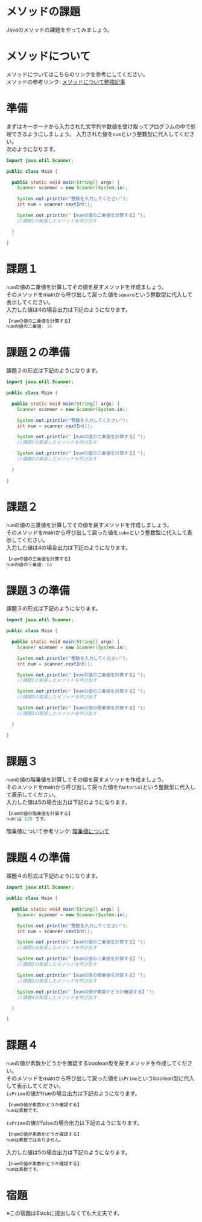 # メソッドの課題

Javaのメソッドの課題をやってみましょう。

# メソッドについて

メソッドについてはこちらのリンクを参考にしてください。   
メソッドの参考リンク: [メソッドについて勉強記事](https://github.com/reytech-co-jp/yume-project/blob/main/lessons/java/07-Java%E3%81%AE%E3%83%A1%E3%82%BD%E3%83%83%E3%83%89%E5%95%8F%E9%A1%8C/01-Java%E3%83%A1%E3%82%BD%E3%83%83%E3%83%89%E3%81%AE%E5%8B%89%E5%BC%B7%E8%A8%98%E4%BA%8B.md)

# 準備

まずはキーボードから入力された文字列や数値を受け取ってプログラムの中で処理できるようにしましょう。
入力された値を`num`という整数型に代入してください。   
次のようになります。

```java
import java.util.Scanner;

public class Main {

  public static void main(String[] args) {
    Scanner scanner = new Scanner(System.in);

    System.out.println("整数を入力してください");
    int num = scanner.nextInt();

    System.out.println("【numの値の二乗値を計算する】");
    //課題1の実装したメソッドを呼び出す

  }

}
```

# 課題１

`num`の値の二乗値を計算してその値を戻すメソッドを作成ましょう。   
そのメソッドをmainから呼び出して戻った値を`square`という整数型に代入して表示してください。   
入力した値は4の場合出力は下記のようになります。
```java
【numの値の二乗値を計算する】
numの値の二乗値: 16
```

# 課題２の準備

課題２の形式は下記のようになります。
```java
import java.util.Scanner;

public class Main {

  public static void main(String[] args) {
    Scanner scanner = new Scanner(System.in);

    System.out.println("整数を入力してください");
    int num = scanner.nextInt();

    System.out.println("【numの値の二乗値を計算する】");
    //課題1の実装したメソッドを呼び出す

    System.out.println("【numの値の三乗値を計算する】");
    //課題2の実装したメソッドを呼び出す

  }

}
```

# 課題２

`num`の値の三乗値を計算してその値を戻すメソッドを作成しましょう。   
そのメソッドをmainから呼び出して戻った値を`cube`という整数型に代入して表示してください。   
入力した値は4の場合出力は下記のようになります。
```java
【numの値の三乗値を計算する】
numの値の三乗値: 64
```

# 課題３の準備 

課題３の形式は下記のようになります。   
```java
import java.util.Scanner;

public class Main {

  public static void main(String[] args) {
    Scanner scanner = new Scanner(System.in);

    System.out.println("整数を入力してください");
    int num = scanner.nextInt();

    System.out.println("【numの値の二乗値を計算する】");
    //課題1の実装したメソッドを呼び出す

    System.out.println("【numの値の三乗値を計算する】");
    //課題2の実装したメソッドを呼び出す

    System.out.println("【numの値の階乗値を計算する】");
    //課題3の実装したメソッドを呼び出す

  }

}
```

# 課題３

`num`の値の階乗値を計算してその値を戻すメソッドを作成ましょう。   
そのメソッドをmainから呼び出して戻った値を`factorial`という整数型に代入して表示してください。   
入力した値は5の場合出力は下記のようになります。

```java
【numの値の階乗値を計算する】
num!は 120 です。
```

階乗値について参考リンク: [階乗値について](https://www.mathsisfun.com/numbers/factorial.html)

# 課題４の準備

課題４の形式は下記のようになります。 
```java
import java.util.Scanner;

public class Main {

  public static void main(String[] args) {
    Scanner scanner = new Scanner(System.in);

    System.out.println("整数を入力してください");
    int num = scanner.nextInt();

    System.out.println("【numの値の二乗値を計算する】");
    //課題1の実装したメソッドを呼び出す

    System.out.println("【numの値の三乗値を計算する】");
    //課題2の実装したメソッドを呼び出す

    System.out.println("【numの値の階乗値を計算する】");
    //課題3の実装したメソッドを呼び出す

    System.out.println("【numの値が素数かどうか確認する】");
    //課題4の実装したメソッドを呼び出す

  }

}
```

# 課題４

`num`の値が素数かどうかを確認するboolean型を戻すメソッドを作成してください。   
そのメソッドをmainから呼び出して戻った値を`isPrime`というboolean型に代入して表示してください。   
`isPrime`の値がtrueの場合出力は下記のようになります。
```java
【numの値が素数かどうか確認する】
numは素数です。
```

`isPrime`の値がfalseの場合出力は下記のようになります。
```java
【numの値が素数かどうか確認する】
numは素数ではありません。
```

入力した値は5の場合出力は下記のようになります。
```java
【numの値が素数かどうか確認する】
numは素数です。
```

# 宿題

※この宿題はSlackに提出しなくても大丈夫です。
